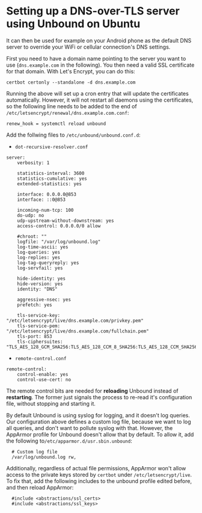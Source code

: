 # Setting up a DNS-over-TLS server using Unbound on Ubuntu

It can then be used for example on your Android phone as the default DNS
server to override your WiFi or cellular connection's DNS settings.

First you need to have a domain name pointing to the server you want to use
(`dns.example.com` in the following). You then need a valid SSL certificate
for that domain. With Let's Encrypt, you can do this:

    certbot certonly --standalone -d dns.example.com

Running the above will set up a cron entry that will update the certificates
automatically. However, it will not restart all daemons using the
certificates, so the following line needs to be added to the end of
`/etc/letsencrypt/renewal/dns.example.com.conf`:

    renew_hook = systemctl reload unbound

Add the follwing files to `/etc/unbound/unbound.conf.d`:

- `dot-recursive-resolver.conf`

```
server:
    verbosity: 1

    statistics-interval: 3600
    statistics-cumulative: yes
    extended-statistics: yes

    interface: 0.0.0.0@853
    interface: ::0@853

    incoming-num-tcp: 100
    do-udp: no
    udp-upstream-without-downstream: yes
    access-control: 0.0.0.0/0 allow

    #chroot: ""
    logfile: "/var/log/unbound.log"
    log-time-ascii: yes
    log-queries: yes
    log-replies: yes
    log-tag-queryreply: yes
    log-servfail: yes

    hide-identity: yes
    hide-version: yes
    identity: "DNS"

    aggressive-nsec: yes
    prefetch: yes

    tls-service-key: "/etc/letsencrypt/live/dns.example.com/privkey.pem"
    tls-service-pem: "/etc/letsencrypt/live/dns.example.com/fullchain.pem"
    tls-port: 853
    tls-ciphersuites: "TLS_AES_128_GCM_SHA256:TLS_AES_128_CCM_8_SHA256:TLS_AES_128_CCM_SHA256:TLS_AES_256_GCM_SHA384:TLS_CHACHA20_POLY1305_SHA256"
```

- `remote-control.conf`

```
remote-control:
    control-enable: yes
    control-use-cert: no
```

The remote control bits are needed for **reloading** Unbound instead of
**restarting**. The former just signals the process to re-read it's
configuration file, without stopping and starting it.

By default Unbound is using syslog for logging, and it doesn't log queries.
Our configuration above defines a custom log file, because we want to log all
queries, and don't want to pollute syslog with that. However, the AppArmor
profile for Unbound doesn't allow that by default. To allow it, add the
following to`/etc/apparmor.d/usr.sbin.unbound`:

```
  # Custom log file
  /var/log/unbound.log rw,
```

Additionally, regardless of actual file permissions, AppArmor won't allow
access to the private keys stored by `certbot` under `/etc/letsencrypt/live`.
To fix that, add the following includes to the unbound profile edited before,
and then reload AppArmor:

```
  #include <abstractions/ssl_certs>
  #include <abstractions/ssl_keys>
```
